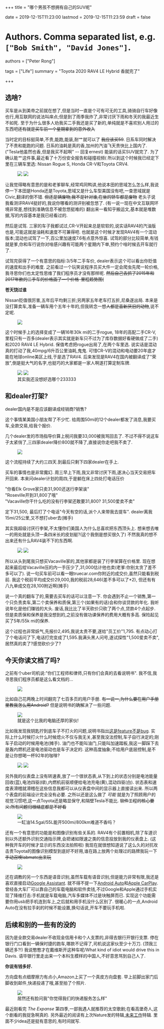 +++
title = "哪个男孩不想拥有自己的SUV呢"

date = 2019-12-15T11:23:00
lastmod = 2019-12-15T11:23:59
draft = false

# Authors. Comma separated list, e.g. `["Bob Smith", "David Jones"]`.
authors = ["Peter Rong"]

tags = ["Life"]
summary = "Toyota 2020 RAV4 LE Hybrid 香就完了"

+++

## 选啥?

买车是从到美帝之前就在想了,但是当时一直是个可有可无的工具,骑骑自行车好像也行,用互联网的说法叫痒点;但是到了雨季我炸了,非常讨厌下雨和冬天的我最近生不如死.
至于为什么很多人劝我买二手我还是买了新的,单纯就是不喜欢别人用过的东西吧~~还有就是买车前一个星期拿到的意外收入~~

当时定的目标挺简单,不贵,能跑,能装,耐艹就可以了 ~~我应该买59~~.
日系车同时解决了不贵和能跑的问题.
日系的油耗是真的香,加州的汽油飞天贵快比上国内了.
("Tesla他虽然也香,但是我买不起啊" -- 回复ernest)
能装的话买SUV就完了.
为了确认能艹这件事,最近看了十万份安全报告和碰撞视频(
所以到这个时候我已经定下里在三辆车里选: Nissan Rogue S, Honda CR-V和Toyota CRV4.

<figure>
  <img src="/img/post/rav4/rav4-front0.jpg"/>
  <img src="/img/post/rav4/rav4-front1.jpg"/>
</figure>

让我觉得略有意思的是和老爹聊车,经常鸡同鸭讲,他说本田的思域怎么怎么样,我说停一下本田是Honda还是Toyota,思域又是什么车型美国没有吧,一查思域就是Civic,翻译的倒不错.
~~但还是辆废物,我不是针对谁,在坐的轿车都是废物~~
老头子说我看测评RAV4挺好的,我说你哪看的测评别被忽悠了.
(有一说一现在中文互联网环境非常差,想找到准确信息不被忽悠挺难的)
翻出来一看知乎搬运文,基本就是堆数据,写的内容基本是我已经看过的.

然后是试驾.
三家的车子我都试过,CR-V开起来总是软软的,说实话RAV4的汽油版也是,可能这就是油耗和速度不可兼得吧.
也就是这个时候才发现RAV4有一个混动版本;混动也试驾了一下,百公里加速度7.6有点意外惊喜.
试驾的部分比较简单,有钱就是爹,你和车行说你对啥感兴趣有可能两个星期内下单,预约个啥时候去开车就行了.

试驾完获得了一个有意思的指标:3/5年二手车价, dealer表示这个可以看出你贬值的速度和出手的难度.
之前看过一个玩笑说程序员买大件一定会爬虫先爬一轮价格,我寻思你们也太定性思维了我们程序员才没有那样呢.
~~然后自己去抓了2015年和2017年款的二手车的价格画了一个价格-里程趋势图(~~

**苍天饶过谁**

Nissan贬值很厉害,五年后平均剩三折;另两家五年老车打五折,尼桑遂出局.
本来是没打算卖车,准备一辆车用个五年十年的,但我转念一想~~人都是喜新厌旧的动物~~,说不定呢.

<figure>
  <img src="/img/post/rav4/rav4-back.jpg"/>
</figure>

这个时候手上的选择变成了一辆16年30k mi的二手rogue, 18年的高配二手CR-V,里程只有一百多(dealer表示其实就是新车只不过为了库存数据好看硬做成了二手)和2020 RAV4 LE Hybrid.
保值考虑把rogue出局了,在两个车里选.
说实话是混动真的打动了我,40mpg/6升百公里油耗,鬼鬼.
可惜CR-V的混动和电动要20年底才能在地球online美区上线,于是选了RAV4.
后来发现是RAV4在国内被翻译成了"荣放",倒是挺大气的名字,也挺巧的大家都是一家人啊遂打算定制车牌.

<figure>
  <img src="/img/post/rav4/RONG879.jpg"/>
  <img src="/img/post/rav4/879RONG.jpg"/>
  <figcaption>其实我还没想好选哪个233333</figcaption>
</figure>

## 和dealer打架?

dealer国内是不是应该翻译成经销商?销售?

这个事情某美国小朋友帮了不少忙.
给周围50mi的12个dealer都发了消息,我要买车,全款交易,给我个报价.

几个dealer发的市场指导价算上税问我要33,000被我骂回去了.
不过不得不说这车子太紧俏了,三四家dealer降价800就不降了,直接说你走吧我不卖了.

<figure>
  <img src="/img/post/rav4/cat-questionmark.gif"/>
</figure>

这个流程持续了大约三四天.到最后只剩下四家dealer在手上.

买车的事情也是非常魔幻.
周三早上下雨,我又非常讨厌下雨,遂决心当天交易把车开回来.
本来问dealer计划的周四,于是躺在床上四处打电话压价

"你看Elk Grove家只卖31,900还送行李架诶"  
"Roseville开到31,800了哦"  
"Vacaville你干什么吃的没有行李架还敢要31,800? 31,500爱卖不卖"  

定下31,500, 最后打了个电话"今天有空的话,派个人来带我去提车".
dealer离我15mi/25公里,又不想打uber去(摊手)

其实我超级讨厌行李架,不太懂你们美国人为什么总喜欢把东西顶头上.
想来想去唯一的用处就是头顶一条四米长的皮划艇?(这个我倒是想买很久了)
不然我真的想不出来还有什么RAV4装不下的东西啊.

<figure>
  <img src="/img/post/rav4/cargo0.jpg"/>
  <img src="/img/post/rav4/cargo1.jpg"/>
</figure>

所以从头到尾我只想买Vacaville家的,其他家都是装了行李架算在价格里.
现在想起来最后给Vacaville压的内一手压少了,31,000估计他也卖(老爹:你别太贪了差不多可以了).
说一句买车前可以看一眼truecar.com你附近的成交价,虽然只能看到税前.
我这个税前平均成交价29,000,我的税前28,646(差不多可以了\*2), 但还有有八九单成交在28,100附近啊(摊手)

说一个真的翻车了的,需要去买车的话可以注意一下.
你会遇到不止一个销售,第一个只负责卖车,第二个卖保养和质保,第三个(如果有的话)会和你谈贷款的年化.
我听说年化是他们赚钱的大头.
废话,我比比了半天砍价只砍了两个点,贷款4个点起步.
但是卖质保和保养是我没想到的,之前没有做功课保养的费用大概有多高.
保险起见买了5年/55k mi的保养.

这个过程也非常妖气,先报价2,495,我说太贵不要,遂给"员工价"1,795.
有点动心打了个电话问了下,电话打完变成了1,595.我满头黑人问号,遂试探性"1,500爱卖不卖",居然真的卖了?感觉砍价少了?

## 今天你读文档了吗?

之前有个uber司机说:"你们工程师和律师,只有你们会真的去看说明书".
我不信,我寻思我们程序员都是这么看文档的...

<figure>
  <img src="/img/post/rav4/documentation-stackoverflow.jpg"/>
</figure>

比如自己花两晚上时间翻完了七百多页的用户手册.
~~有一说一,为什么要在用户手册里教我怎么用Android?~~
但是说明书的确解决了一些问题.

<figure>
  <img src="/img/post/rav4/user-manual.jpg"/>
  <figcaption>就是这个比我的电脑还厚的家伙!</figcaption>
</figure>

比如我发现我钥匙拧到底车子不打火的问题,说明书指出[这是feature不是bug](https://www.wired.com/story/its-not-a-bug-its-a-feature/).
实际上什么时候打火什么时候熄火不仅与我无关,甚至我没法控制,车子自行决定的;刚车子启动的时候用电池(摊手).
油门也不能叫油门,只能叫加速踏板,我这一脚踩下去是轰内燃机还是电池驱动也是车子决定的.
这种高度抽象;不给用户底层控制,是不是让你想喝一杯92年的咖啡?

<figure>
  <img src="/img/post/rav4/no-java.jpg"/>
  <img src="/img/post/rav4/java.jpg"/>
</figure>

另外我的仪表盘上没有转速表,放了一个很状态表,从下到上的状态分别是电池能量回收(蓝),电池四驱(绿),内燃机前驱顺便给电池充电(黄),混动四驱(白).
状态表和速度表滑稽就滑稽在这些信息我都可以从仪表盘中间的显示器上直接读出来.
所以两个表盘的前端设计完全没有必要.
之所以还是这么做了 _可能_ 就是为了照顾用户的视觉习惯吧,这一点Toyota还是略显保守,和隔壁Tesla不能比.
~~软件工程的核心要义:所有问题归根结底都是不好看~~
<figure>
  <img src="/img/post/rav4/meter.jpg"/>
  <figcaption>一缸油14.5gal/55L能开500mi/800km难道不香吗？</figcaption>
</figure>

还有一个有意思的功能是和图像识别有些关系的.
RAV4有个前置相机,除了车道识别以外还额外识别交通指示牌,会把诸如限速之类的信息投放到我的仪表盘上.
(这种我开车的时候才显示的东西没法拍照啦)
我现在就很想知道说了这么久的对抗攻击贵Toyota的图像识别模型到底好不好用,谁在路上放两个处理过的路牌我玩一下
~~手动召唤labmate出来玩~~

<figure>
  <img src="/img/post/rav4/interior-front.jpg"/>
</figure>

还在调教的另一个东西是语音识别,虽然车载有语音识别,但是能力非常有限,我还是喜欢直接启动[Google Assistant](https://assistant.google.com/).
就不得不提一下[Android Auto](https://www.android.com/auto/)和[Apple CarPlay](https://www.apple.com/ios/carplay/).
曾经各大车厂可以靠自己的车载电脑和软件卖钱,不过Google和Apple通过手机实现了降维打击:手机就是车载电脑,汽车多媒体不过是块触屏而已.
实现这个功能需要你用usb把手机连到车上,之后就和用手机没什么区别了.
很暖心的一点,Android Auto在没有拉手刹的时候不能设置,换句话说,开车不要玩手机啦.

## 后续和别的一些有的没的

因为是全款交易dealer不收现金信用卡和个人支票的,非得去银行开银行支票.
停在银行门口看到一辆保时捷的跑车,哪款不记得了,司机说这家伙至少十万刀.
(顶我三辆还多?!)
我说憨憨才在戴维斯开这种车呢/What kind of idiot would drive this in Davis.
语毕银行里走出来一个本科生模样的中国人,不好意思骂到自己人了.

**你说有钱多好.**

方向盘有点细摩擦力有点小,Amazon上买了一个真皮方向盘套.
早上前脚出家门后脚收到邮件,快递投递了哦,甚至拍了个照片.

<figure>
  <img src="/img/post/rav4/helpless.jpg"/>
  <figcaption>居然还有脸问我"你觉得我们的快递服务怎么样"</figcaption>
</figure>

最近刚看完 _The Expanse_ 第四季,一部我遇人就推荐的太空歌剧;在看高堡奇人,这个剧看的我捉急啊真的.
另外最近的阅读有上次Nature发的特辑,[未来工作](https://www.nature.com/news/the-future-of-work-1.22840)特辑.
里面不少idea还是挺有意思的,有时间就写.